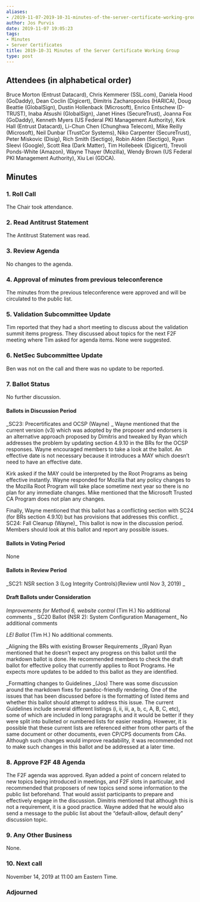 ```yaml
---
aliases:
- /2019-11-07-2019-10-31-minutes-of-the-server-certificate-working-group/
author: Jos Purvis
date: 2019-11-07 19:05:23
tags:
- Minutes
- Server Certificates
title: 2019-10-31 Minutes of the Server Certificate Working Group
type: post
---
```


## Attendees (in alphabetical order) 

Bruce Morton (Entrust Datacard), Chris Kemmerer (SSL.com), Daniela Hood (GoDaddy), Dean Coclin (Digicert), Dimitris Zacharopoulos (HARICA), Doug Beattie (GlobalSign), Dustin Hollenback (Microsoft), Enrico Entschew (D-TRUST), Inaba Atsushi (GlobalSign), Janet Hines (SecureTrust), Joanna Fox (GoDaddy), Kenneth Myers (US Federal PKI Management Authority), Kirk Hall (Entrust Datacard), Li-Chun Chen (Chunghwa Telecom), Mike Reilly (Microsoft), Neil Dunbar (TrustCor Systems), Niko Carpenter (SecureTrust), Peter Miskovic (Disig), Rich Smith (Sectigo), Robin Alden (Sectigo), Ryan Sleevi (Google), Scott Rea (Dark Matter), Tim Hollebeek (Digicert), Trevoli Ponds-White (Amazon), Wayne Thayer (Mozilla), Wendy Brown (US Federal PKI Management Authority), Xiu Lei (GDCA).

## Minutes



### 1. Roll Call



The Chair took attendance.

### 2. Read Antitrust Statement



The Antitrust Statement was read.

### 3. Review Agenda



No changes to the agenda.

### 4. Approval of minutes from previous teleconference 

The minutes from the previous teleconference were approved and will be circulated to the public list.

### 5. Validation Subcommittee Update



Tim reported that they had a short meeting to discuss about the validation summit items progress. They discussed about topics for the next F2F meeting where Tim asked for agenda items. None were suggested.

### 6. NetSec Subcommittee Update 

Ben was not on the call and there was no update to be reported.

### 7. Ballot Status 

No further discussion.

#### Ballots in Discussion Period



\_SC23: Precertificates and OCSP (Wayne)
\_ Wayne mentioned that the current version (v3) which was adopted by the proposer and endorsers is an alternative approach proposed by Dimitris and tweaked by Ryan which addresses the problem by updating section 4.9.10 in the BRs for the OCSP responses. Wayne encouraged members to take a look at the ballot. An effective date is not necessary because it introduces a MAY which doesn’t need to have an effective date.

Kirk asked if the MAY could be interpreted by the Root Programs as being effective instantly. Wayne responded for Mozilla that any policy changes to the Mozilla Root Program will take place sometime next year so there is no plan for any immediate changes. Mike mentioned that the Microsoft Trusted CA Program does not plan any changes.

Finally, Wayne mentioned that this ballot has a conflicting section with SC24 (for BRs section 4.9.10) but has provisions that addresses this conflict.
\_
SC24: Fall Cleanup (Wayne)\_
This ballot is now in the discussion period. Members should look at this ballot and report any possible issues.

#### Ballots in Voting Period 

None

#### Ballots in Review Period



\_SC21: NSR section 3 (Log Integrity Controls)(Review until Nov 3, 2019)
\_

#### Draft Ballots under Consideration



_Improvements for Method 6, website control_ (Tim H.)
No additional comments
\_
SC20 Ballot (NSR 2): System Configuration Management\_
No additional comments

_LEI Ballot_ (Tim H.)
No additional comments.

\_Aligning the BRs with existing Browser Requirements \_(Ryan)
Ryan mentioned that he doesn’t expect any progress on this ballot until the markdown ballot is done. He recommended members to check the draft ballot for effective policy that currently applies to Root Programs. He expects more updates to be added to this ballot as they are identified.

\_Formatting changes to Guidelines \_(Jos)
There was some discussion around the markdown fixes for pandoc-friendly rendering. One of the issues that has been discussed before is the formatting of listed items and whether this ballot should attempt to address this issue. The current Guidelines include several different listings (i, ii, iii, a, b, c, A, B, C, etc), some of which are included in long paragraphs and it would be better if they were split into bulleted or numbered lists for easier reading. However, it is possible that these current lists are referenced either from other parts of the same document or other documents, even CP/CPS documents from CAs. Although such changes would improve readability, it was recommended not to make such changes in this ballot and be addressed at a later time.

### 8. Approve F2F 48 Agenda



The F2F agenda was approved. Ryan added a point of concern related to new topics being introduced in meetings, and F2F slots in particular, and recommended that proposers of new topics send some information to the public list beforehand. That would assist participants to prepare and effectively engage in the discussion. Dimitris mentioned that although this is not a requirement, it is a good practice. Wayne added that he would also send a message to the public list about the “default-allow, default deny” discussion topic.

### 9. Any Other Business 

None.

### 10. Next call 

November 14, 2019 at 11:00 am Eastern Time.

### Adjourned